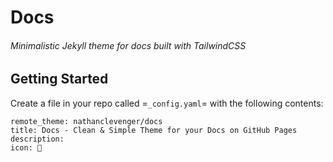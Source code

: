 # Docs

###### Minimalistic Jekyll theme for docs built with TailwindCSS

## Getting Started

Create a file in your repo called =`_config.yaml`= with the following contents:

```
remote_theme: nathanclevenger/docs
title: Docs - Clean & Simple Theme for your Docs on GitHub Pages
description: 
icon: 🚀
```

